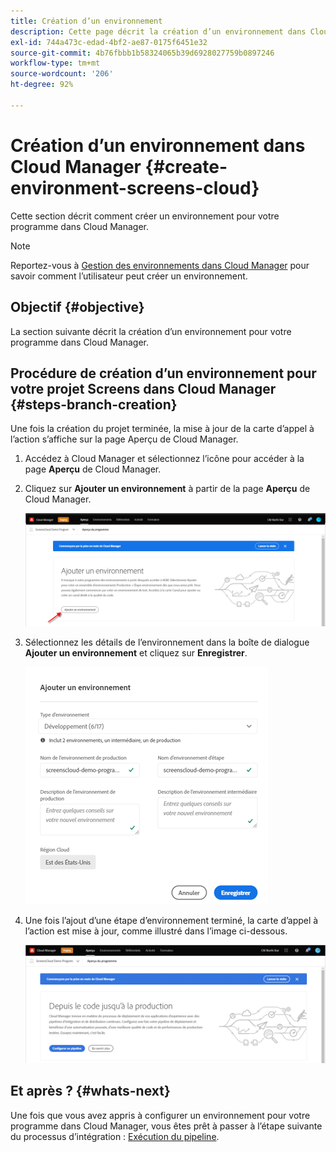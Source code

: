 ```yaml
---
title: Création d’un environnement
description: Cette page décrit la création d’un environnement dans Cloud Manager pour Screens as a Cloud Service.
exl-id: 744a473c-edad-4bf2-ae87-0175f6451e32
source-git-commit: 4b76fbbb1b58324065b39d6928027759b0897246
workflow-type: tm+mt
source-wordcount: '206'
ht-degree: 92%

---
```


# Création d’un environnement dans Cloud Manager {#create-environment-screens-cloud}

Cette section décrit comment créer un environnement pour votre programme dans Cloud Manager.

>[!NOTE]
>Reportez-vous à [Gestion des environnements dans Cloud Manager](https://experienceleague.adobe.com/docs/experience-manager-cloud-service/implementing/using-cloud-manager/manage-environments.html?lang=fr) pour savoir comment l’utilisateur peut créer un environnement.

## Objectif {#objective}

La section suivante décrit la création d’un environnement pour votre programme dans Cloud Manager.

## Procédure de création d’un environnement pour votre projet Screens dans Cloud Manager {#steps-branch-creation}

Une fois la création du projet terminée, la mise à jour de la carte d’appel à l’action s’affiche sur la page Aperçu de Cloud Manager.

1. Accédez à Cloud Manager et sélectionnez l’icône pour accéder à la page **Aperçu** de Cloud Manager.

1. Cliquez sur **Ajouter un environnement** à partir de la page **Aperçu** de Cloud Manager.

   ![image](/help/screens-cloud/assets/onboarding/add-environ1.png)

1. Sélectionnez les détails de l’environnement dans la boîte de dialogue **Ajouter un environnement** et cliquez sur **Enregistrer**.

   ![image](/help/screens-cloud/assets/onboarding/add-environ2.png)

1. Une fois l’ajout d’une étape d’environnement terminé, la carte d’appel à l’action est mise à jour, comme illustré dans l’image ci-dessous.

   ![image](/help/screens-cloud/assets/onboarding/add-environ3a.png)

## Et après ? {#whats-next}

Une fois que vous avez appris à configurer un environnement pour votre programme dans Cloud Manager, vous êtes prêt à passer à l’étape suivante du processus d’intégration : [Exécution du pipeline](/help/screens-cloud/onboarding-screens-cloud/running-a-pipeline.md).
